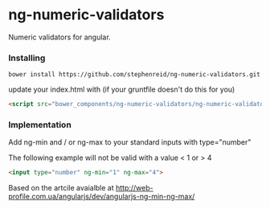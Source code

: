 # ng-numeric-validators
Numeric validators for angular.

### Installing
```
bower install https://github.com/stephenreid/ng-numeric-validators.git
```
update your index.html with (if your gruntfile doesn't do this for you)

```html
<script src="bower_components/ng-numeric-validators/ng-numeric-validators.js"></script>
```

### Implementation
Add ng-min and / or ng-max to your standard inputs with type="number"

The following example will not be valid with a value < 1 or > 4
```html
<input type="number" ng-min="1" ng-max="4">
```

Based on the artcile avaialble at http://web-profile.com.ua/angularjs/dev/angularjs-ng-min-ng-max/

